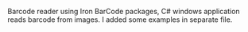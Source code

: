 Barcode reader using Iron BarCode packages, C# windows application reads barcode from images. I added some examples in separate file.
